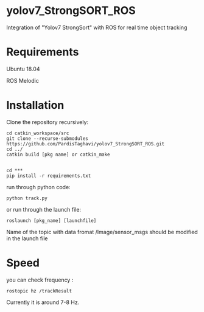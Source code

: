 # yolov7_StrongSORT_ROS
Integration of  "Yolov7 StrongSort" with ROS for real time object tracking

# Requirements
Ubuntu 18.04

ROS Melodic

# Installation

Clone the repository recursively:

```
cd catkin_workspace/src
git clone --recurse-submodules https://github.com/PardisTaghavi/yolov7_StrongSORT_ROS.git
cd ../
catkin build [pkg name] or catkin_make
```
```

cd ***
pip install -r requirements.txt
```

run through python code:
```
python track.py 
```
or run through the launch file:
```
roslaunch [pkg_name] [launchfile]
```
Name of the topic with data fromat /Image/sensor_msgs should be modified in the launch file
# Speed
you can check frequency :
```
rostopic hz /trackResult
```
Currently it is around 7-8 Hz.
